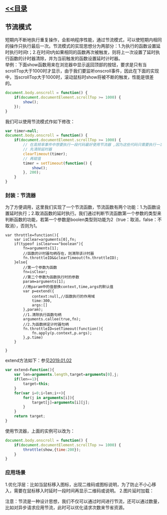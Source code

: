 ## [<<目录](https://github.com/snsart/blog/blob/master/README.md)

## 节流模式
短期内不断地执行重复操作，会影响程序性能，通过节流模式，可以使短期内相同的操作只执行最后一次。节流模式的实现思想分为两部分：1.为执行的函数设置延时执行时间t；2.在时间t内如果相同的函数再次被触发，则将上一次设置了延时执行函数的计时器清除，并为当前触发的函数设置延时计时器。<br>
举例：下面show函数用来在浏览器中显示返回顶部的按钮，要求是只有当scrollTop大于1000时才显示，由于我们要监听onscroll事件，因此在下面的实现中，当scrollTop大于1000时，滚动鼠标时show将被不断的触发，性能是很差的。
```javascript
document.body.onscroll = function() {
	if(document.documentElement.scrollTop >= 1000) {
		show();
	});
}
```
我们可以使用节流模式作如下修改：
```javascript
var timer=null;
document.body.onscroll = function() {
	if(document.documentElement.scrollTop >= 1000) {
		// 在高频率事件中想要执行一段代码最好使用节流器 ,因为这些代码只需要执行一次就可以不必多次执行
		// 先清除延时器 
		clearTimeout(timer);
		// 再赋值
		timer = setTimeout(function() {
			show();
		}, 200);
	}
}
```

### 封装：节流器
为了方便调用，这里我们实现了一个节流函数，节流函数有两个功能：1.为函数设置延时执行；2.取消函数的延时执行。我们通过判断节流函数第一个参数的类型来判断函数的功能，若第一个参数是boolen类型则功能为2（true：取消，false：不取消），否则为1。
```
var throttle=function(){
	var isClear=arguments[0],fn;
	if(typeof isClear==="boolean"){
		fn=arguments[1];
		//函数的计时器句柄存在，则清除该计时器
		fn.throttleID&&clearTimeout(fn.throttleID);
	}else{
		//第一个参数为函数
		fn=isClear;
		//第二个参数为函数执行时的参数
		param=arguments[1];
		//用param中的值替换context,time,args的默认值
		var p=extend({
			context:null,//函数执行的作用域
			time:300,
			args:[]
		},param);
		//1.清除执行函数句柄
		arguments.callee(true,fn);
		//2.为函数绑定计时器句柄
		fn.throttleID=setTimeout(function(){
			fn.apply(p.context,p.args);
		},p.time)
	}

}
```
extend方法如下：参见[2019.01.02](https://github.com/snsart/blog/blob/master/diary/2019.01.02.md)<br>
```javascript
var extend=function(){
	var len=arguments.length,target=arguments[0],j;
	if(len==1){
		target=this;
	}
	for(var i=0;i<len;i++){
		for(j in arguments[i]){
			target[j]=arguments[i][j];
		}
	}
	return target;
}
```

使用节流器，上面的实例可以改为：
```javascript
document.body.onscroll = function() {
	if(document.documentElement.scrollTop >= 1000) {
		throttle(show,{time:200});
	}
}
```

### 应用场景
1.优化浮层：比如当鼠标移入图标，出现二维码或图标说明，为了防止不小心移入，需要在鼠标移入时延时一段时间再显示二维码或说明。
2.图片延时加载：

注意：节流是一种设计思想，我们不仅可以通过时间进行节流，还可以通过数量，比如对异步请求应用节流，此时可以优化请求次数来节省资源。
